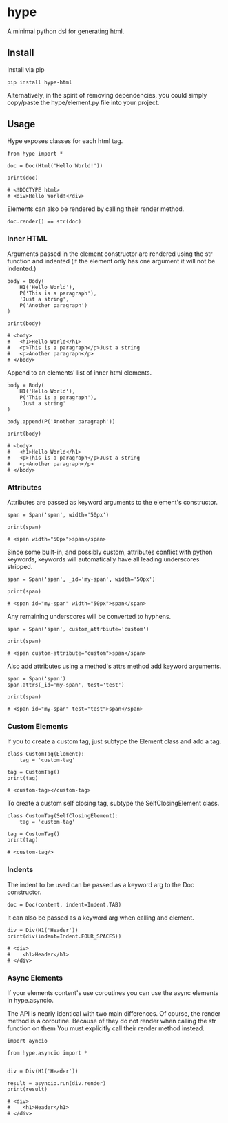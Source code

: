 # hype

A minimal python dsl for generating html.

## Install

Install via pip

```
pip install hype-html
```

Alternatively, in the spirit of removing dependencies, you could simply copy/paste the hype/element.py file into your project.

## Usage

Hype exposes classes for each html tag.

```
from hype import *

doc = Doc(Html('Hello World!'))

print(doc)

# <!DOCTYPE html>
# <div>Hello World!</div>
```

Elements can also be rendered by calling their render method.

```
doc.render() == str(doc)
```
### Inner HTML

Arguments passed in the element constructor are rendered using the str function and indented (if the element only has one argument it will not be indented.)

```
body = Body(
    H1('Hello World'),
    P('This is a paragraph'),
    'Just a string',
    P('Another paragraph')
)

print(body)

# <body>
#   <h1>Hello World</h1>
#   <p>This is a paragraph</p>Just a string
#   <p>Another paragraph</p>
# </body>
```

Append to an elements' list of inner html elements.

```
body = Body(
    H1('Hello World'),
    P('This is a paragraph'),
    'Just a string'
)

body.append(P('Another paragraph'))

print(body)

# <body>
#   <h1>Hello World</h1>
#   <p>This is a paragraph</p>Just a string
#   <p>Another paragraph</p>
# </body>
```

### Attributes

Attributes are passed as keyword arguments to the element's constructor.

```
span = Span('span', width='50px')

print(span)

# <span width="50px">span</span>
```

Since some built-in, and possibly custom, attributes conflict with python keywords, keywords will automatically have all leading underscores stripped.

```
span = Span('span', _id='my-span', width='50px')

print(span)

# <span id="my-span" width="50px">span</span>

```
Any remaining underscores will be converted to hyphens.

```
span = Span('span', custom_attrbiute='custom')

print(span)

# <span custom-attribute="custom">span</span>
```

Also add attributes using a method's attrs method add keyword arguments.

```
span = Span('span')
span.attrs(_id='my-span', test='test')

print(span)

# <span id="my-span" test="test">span</span>
```

### Custom Elements

If you to create a custom tag, just subtype the Element class and add a tag.

```
class CustomTag(Element):
    tag = 'custom-tag'

tag = CustomTag()
print(tag)

# <custom-tag></custom-tag>
```
To create a custom self closing tag, subtype the SelfClosingElement class.

```
class CustomTag(SelfClosingElement):
    tag = 'custom-tag'

tag = CustomTag()
print(tag)

# <custom-tag/>
```

### Indents

The indent to be used can be passed as a keyword arg to the Doc constructor.

```
doc = Doc(content, indent=Indent.TAB)
```

It can also be passed as a keyword arg when calling and element.

```
div = Div(H1('Header'))
print(div(indent=Indent.FOUR_SPACES))

# <div>
#    <h1>Header</h1>
# </div>
```

### Async Elements

If your elements content's use coroutines you can use the async elements in hype.asyncio.

The API is nearly identical with two main differences. Of course, the render method is a coroutine. Because of they do not render when calling the str function on them You must explicitly call their render method instead.

```
import ayncio

from hype.asyncio import *


div = Div(H1('Header'))

result = asyncio.run(div.render)
print(result)

# <div>
#    <h1>Header</h1>
# </div>

```

<!-- ## Development

### Install

### Pre Processor

### Tests -->